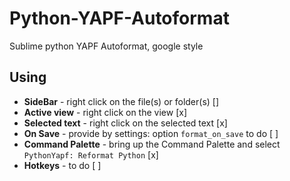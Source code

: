 # Python-YAPF-Autoformat
Sublime python YAPF Autoformat, google style

## Using

+ **SideBar** - right click on the file(s) or folder(s) []
+ **Active view** - right click on the view [x]
+ **Selected text** - right click on the selected text [x]
+ **On Save** - provide by settings: option `format_on_save`  to do [ ]
+ **Command Palette** - bring up the Command Palette and select `PythonYapf: Reformat Python` [x]
+ **Hotkeys** -  to do [ ]